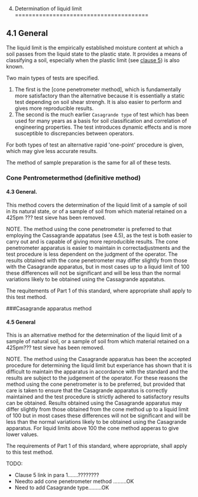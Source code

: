 4. Determination of liquid limit
=======================================

4.1 General
----------------------------

The liquid limit is the empirically established moisture content at which a soil passes from the liquid state to the plastic state. It provides a means of classifying a soil, especially when the plastic limit (see [clause 5](/5/)) is also known.

Two main types of tests are specified. 

1. The first is the [cone penetrometer method], which is fundamentally more satisfactory than the alternative because it is essentially a static test depending on soil shear strengh. It is also easier to perform and gives more reproducible results. 
2. The second is the much earlier `Casagrande type` of test which has been used for many years as a basis for soil classification and correlation of engineering properties. The test introduces dynamic effects and is more susceptible to discrepancies between operators.

For both types of test an alternative rapid 'one-point' procedure is given, which may give less accurate results.

The method of sample preparation is the same for all of these tests.

### Cone Pentrometermethod (definitive method)

#### 4.3 General. 

This method covers the determination of the liquid limit of a sample of soil in its natural state, or of a sample of soil from which material retained on a 425pm ??? test sieve has been removed.

NOTE. The method using the cone penetrometer is preferred to that employing the Cassagrande appatatus (see 4.5), as the test is both easier to carry out and is capable of giving more reproducible results. The cone penetrometer apparatus is easier to maintain in correctadjustments and the test procedure is less dependent on the judgment of the operator. The results obtained with the cone penetrometer may differ slightly from those with the Casagrande apparatus, but in most cases up to a liquid limit of 100 these differences will not be significant and will be less than the normal variations likely to be obtained using the Cassagrande appatatus.

The requitements of Part 1 of this standard, where appropriate shall apply to this test method.

###Casagrande apparatus method

#### 4.5 General 

This is an alternative method for the determination of the liquid limit of a sample of natural soil, or a sample of soil from which material  retained on a 425pm??? test sieve has been removed.

NOTE. The method using the Casagrande apparatus has been the accepted procedure for determining the liquid limit but experiance has shown that it is difficult to maintain the apparatus in accordance with the standard and the results are subject to the judgement of the operator. For these reasons the method using the cone penetrometer is to be preferred, but provided that care is taken to ensure that the Casagrande apparatus is correctly maintained and the test procedure is strictly adhered to satisfactory results can be obtained. Results obtained using the Casagrande apparatus may differ slightly from those obtained from the cone method up to a liquid limit of 100 but in most cases these differences will not be significant and will be less than the normal variations likely to be obtained using the Casagrande apparatus. For liquid limits above 100 the cone method apperas to give lower values.

The requirements of Part 1 of this standard, where appropriate, shall apply to this test method.


TODO:
- Clause 5 link in para 1.......????????
- Needto add cone penetrometer method .........OK
- Need to add Casagrande type.........OK
